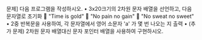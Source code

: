 문제] 다음 프로그램을 작성하시오.
• 3x20크기의 2차원 문자 배열을 선언하고, 다음 문자열로 초기화
 "Time is gold"
 "No pain no gain"
 "No sweat no sweet"
• 2중 반복문을 사용하여, 각 문자열에서 영어 소문자 'a' 가 몇 번 나오는 지 출력
• (추가 문제) 2차원 문자 배열대신 문자 포인터 배열을 사용하여 구현하시오.
